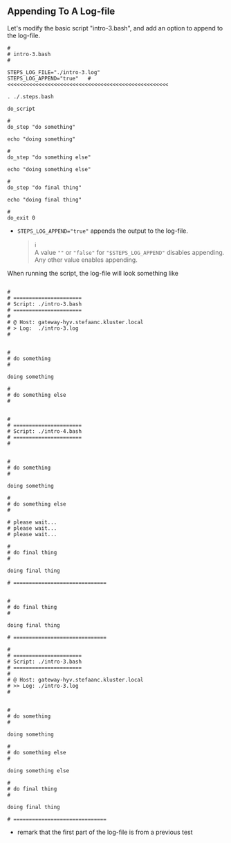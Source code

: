 ## Appending To A Log-file

Let's modify the basic script "intro-3.bash", and add an option to append to the log-file.

```shell
#
# intro-3.bash
#

STEPS_LOG_FILE="./intro-3.log"
STEPS_LOG_APPEND="true"   # <<<<<<<<<<<<<<<<<<<<<<<<<<<<<<<<<<<<<<<<<<<<<<<<<<<<

. ./.steps.bash

do_script

#
do_step "do something"

echo "doing something"

#
do_step "do something else"

echo "doing something else"

#
do_step "do final thing"

echo "doing final thing"

#
do_exit 0
```

- `STEPS_LOG_APPEND="true"` appends the output to the log-file.

  > :information_source:  
  > A value `""` or `"false"` for `"$STEPS_LOG_APPEND"` disables appending.  
  > Any other value enables appending.

When running the script, the log-file will look something like

```text

#
# ======================
# Script: ./intro-3.bash
# ======================
#
# @ Host: gateway-hyv.stefaanc.kluster.local
# > Log:  ./intro-3.log
#


#
# do something
#

doing something

#
# do something else
#


#
# ======================
# Script: ./intro-4.bash
# ======================
#


#
# do something
#

doing something

#
# do something else
#

# please wait...
# please wait...
# please wait...

#
# do final thing
#

doing final thing

# ==============================


#
# do final thing
#

doing final thing

# ==============================

#
# ======================
# Script: ./intro-3.bash
# ======================
#
# @ Host: gateway-hyv.stefaanc.kluster.local
# >> Log: ./intro-3.log
#


#
# do something
#

doing something

#
# do something else
#

doing something else

#
# do final thing
#

doing final thing

# ==============================

```

- remark that the first part of the log-file is from a previous test
